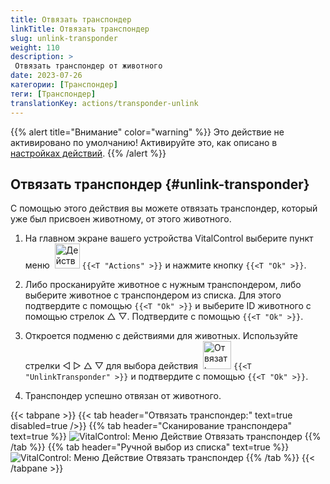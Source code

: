 ```yaml
---
title: Отвязать транспондер
linkTitle: Отвязать транспондер
slug: unlink-transponder
weight: 110
description: >
 Отвязать транспондер от животного
date: 2023-07-26
категории: [Транспондер]
теги: [Транспондер]
translationKey: actions/transponder-unlink
---
```

{{% alert title="Внимание" color="warning" %}}
Это действие не активировано по умолчанию! Активируйте это, как описано в [настройках действий](../setting/).
{{% /alert %}}

## Отвязать транспондер {#unlink-transponder}

С помощью этого действия вы можете отвязать транспондер, который уже был присвоен животному, от этого животного.

1. На главном экране вашего устройства VitalControl выберите пункт меню &nbsp;<img src="/icons/actions.svg" width="40" align="bottom" alt="Действия" /> `{{<T "Actions" >}}` и нажмите кнопку `{{<T "Ok" >}}`.

2. Либо просканируйте животное с нужным транспондером, либо выберите животное с транспондером из списка. Для этого подтвердите с помощью `{{<T "Ok" >}}` и выберите ID животного с помощью стрелок △ ▽. Подтвердите с помощью `{{<T "Ok" >}}`.

3. Откроется подменю с действиями для животных. Используйте стрелки ◁ ▷ △ ▽ для выбора действия &nbsp;<img src="/icons/actions/unlink-transponder.svg" width="45" align="bottom" alt="Отвязать транспондер" /> `{{<T "UnlinkTransponder" >}}` и подтвердите с помощью `{{<T "Ok" >}}`.

4. Транспондер успешно отвязан от животного.

{{< tabpane >}}
{{< tab header="Отвязать транспондер:" text=true disabled=true />}}
{{% tab header="Сканирование транспондера" text=true %}}
![VitalControl: Меню Действие Отвязать транспондер](../images/unlinktransponder-scan.png "Отвязать транспондер")
{{% /tab %}}
{{% tab header="Ручной выбор из списка" text=true %}}
![VitalControl: Меню Действие Отвязать транспондер](../images/unlinktransponder.png "Отвязать транспондер")
{{% /tab %}}
{{< /tabpane >}}
